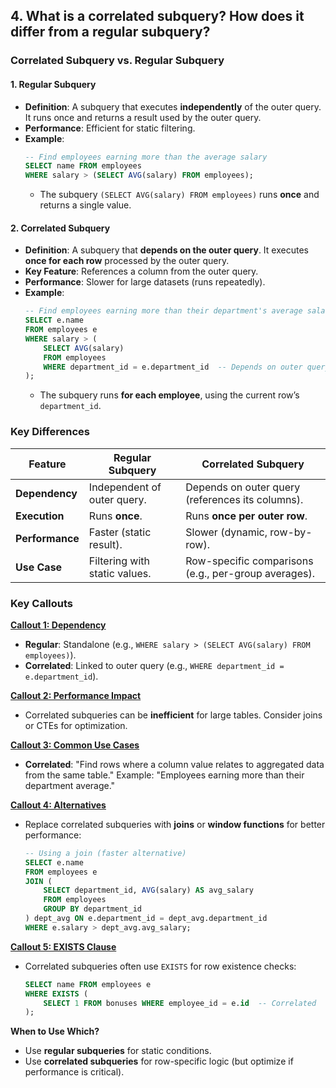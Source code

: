 ## 4. What is a **correlated subquery**? How does it differ from a regular subquery?

### **Correlated Subquery vs. Regular Subquery**

#### **1. Regular Subquery**
- **Definition**: A subquery that executes **independently** of the outer query. It runs once and returns a result used by the outer query.
- **Performance**: Efficient for static filtering.
- **Example**:
  ```sql
  -- Find employees earning more than the average salary
  SELECT name FROM employees
  WHERE salary > (SELECT AVG(salary) FROM employees);
  ```
  - The subquery `(SELECT AVG(salary) FROM employees)` runs **once** and returns a single value.

#### **2. Correlated Subquery**
- **Definition**: A subquery that **depends on the outer query**. It executes **once for each row** processed by the outer query.
- **Key Feature**: References a column from the outer query.
- **Performance**: Slower for large datasets (runs repeatedly).
- **Example**:
  ```sql
  -- Find employees earning more than their department's average salary
  SELECT e.name
  FROM employees e
  WHERE salary > (
      SELECT AVG(salary)
      FROM employees
      WHERE department_id = e.department_id  -- Depends on outer query's row
  );
  ```
  - The subquery runs **for each employee**, using the current row’s `department_id`.

### **Key Differences**

| Feature                | **Regular Subquery**               | **Correlated Subquery**                     |
|------------------------|------------------------------------|---------------------------------------------|
| **Dependency**         | Independent of outer query.       | Depends on outer query (references its columns). |
| **Execution**          | Runs **once**.                     | Runs **once per outer row**.                |
| **Performance**        | Faster (static result).            | Slower (dynamic, row-by-row).               |
| **Use Case**           | Filtering with static values.      | Row-specific comparisons (e.g., per-group averages). |

### **Key Callouts**

<ins>**Callout 1: Dependency**</ins>
- **Regular**: Standalone (e.g., `WHERE salary > (SELECT AVG(salary) FROM employees)`).
- **Correlated**: Linked to outer query (e.g., `WHERE department_id = e.department_id`).

<ins>**Callout 2: Performance Impact**</ins>
- Correlated subqueries can be **inefficient** for large tables. Consider joins or CTEs for optimization.

<ins>**Callout 3: Common Use Cases**</ins>
- **Correlated**: "Find rows where a column value relates to aggregated data from the same table."
  Example: "Employees earning more than their department average."

<ins>**Callout 4: Alternatives**</ins>
- Replace correlated subqueries with **joins** or **window functions** for better performance:
  ```sql
  -- Using a join (faster alternative)
  SELECT e.name
  FROM employees e
  JOIN (
      SELECT department_id, AVG(salary) AS avg_salary
      FROM employees
      GROUP BY department_id
  ) dept_avg ON e.department_id = dept_avg.department_id
  WHERE e.salary > dept_avg.avg_salary;
  ```

<ins>**Callout 5: EXISTS Clause**</ins>
- Correlated subqueries often use `EXISTS` for row existence checks:
  ```sql
  SELECT name FROM employees e
  WHERE EXISTS (
      SELECT 1 FROM bonuses WHERE employee_id = e.id  -- Correlated
  );
  ```
**When to Use Which?**
- Use **regular subqueries** for static conditions.
- Use **correlated subqueries** for row-specific logic (but optimize if performance is critical).
